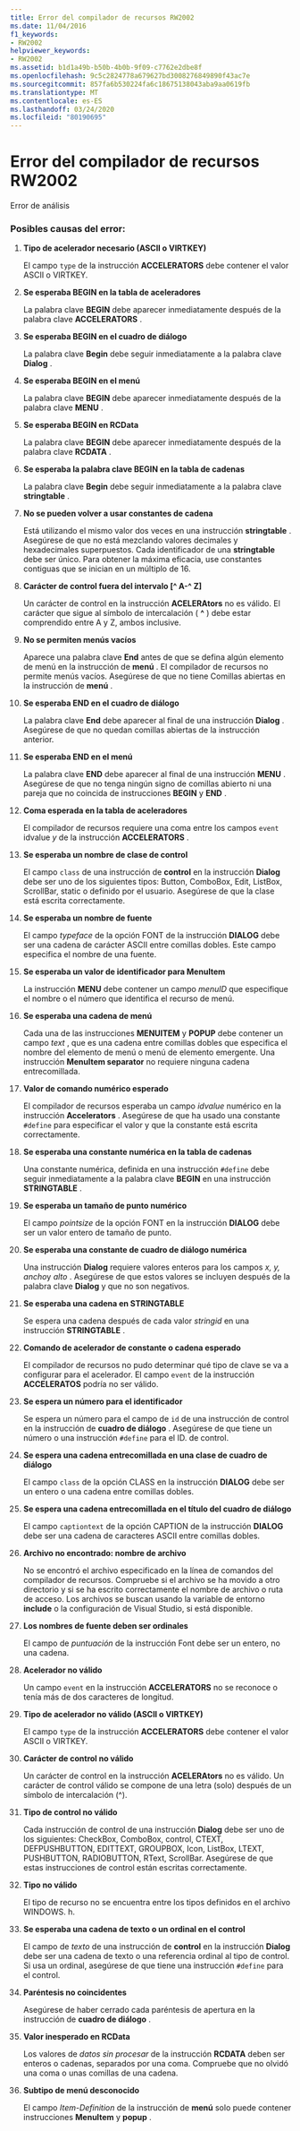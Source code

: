 ```yaml
---
title: Error del compilador de recursos RW2002
ms.date: 11/04/2016
f1_keywords:
- RW2002
helpviewer_keywords:
- RW2002
ms.assetid: b1d1a49b-b50b-4b0b-9f09-c7762e2dbe8f
ms.openlocfilehash: 9c5c2824778a679627bd3008276849890f43ac7e
ms.sourcegitcommit: 857fa6b530224fa6c18675138043aba9aa0619fb
ms.translationtype: MT
ms.contentlocale: es-ES
ms.lasthandoff: 03/24/2020
ms.locfileid: "80190695"
---
```

# <a name="resource-compiler-error-rw2002"></a>Error del compilador de recursos RW2002

Error de análisis

### <a name="to-fix-by-checking-the-following-possible-causes"></a>Posibles causas del error:

1. **Tipo de acelerador necesario (ASCII o VIRTKEY)**

   El campo `type` de la instrucción **ACCELERATORS** debe contener el valor ASCII o VIRTKEY.

1. **Se esperaba BEGIN en la tabla de aceleradores**

   La palabra clave **BEGIN** debe aparecer inmediatamente después de la palabra clave **ACCELERATORS** .

1. **Se esperaba BEGIN en el cuadro de diálogo**

   La palabra clave **Begin** debe seguir inmediatamente a la palabra clave **Dialog** .

1. **Se esperaba BEGIN en el menú**

   La palabra clave **BEGIN** debe aparecer inmediatamente después de la palabra clave **MENU** .

1. **Se esperaba BEGIN en RCData**

   La palabra clave **BEGIN** debe aparecer inmediatamente después de la palabra clave **RCDATA** .

1. **Se esperaba la palabra clave BEGIN en la tabla de cadenas**

   La palabra clave **Begin** debe seguir inmediatamente a la palabra clave **stringtable** .

1. **No se pueden volver a usar constantes de cadena**

   Está utilizando el mismo valor dos veces en una instrucción **stringtable** . Asegúrese de que no está mezclando valores decimales y hexadecimales superpuestos. Cada identificador de una **stringtable** debe ser único. Para obtener la máxima eficacia, use constantes contiguas que se inician en un múltiplo de 16.

1. **Carácter de control fuera del intervalo [^ A-^ Z]**

   Un carácter de control en la instrucción **ACELERAtors** no es válido. El carácter que sigue al símbolo de intercalación ( **^** ) debe estar comprendido entre A y Z, ambos inclusive.

1. **No se permiten menús vacíos**

   Aparece una palabra clave **End** antes de que se defina algún elemento de menú en la instrucción de **menú** . El compilador de recursos no permite menús vacíos. Asegúrese de que no tiene Comillas abiertas en la instrucción de **menú** .

1. **Se esperaba END en el cuadro de diálogo**

   La palabra clave **End** debe aparecer al final de una instrucción **Dialog** . Asegúrese de que no quedan comillas abiertas de la instrucción anterior.

1. **Se esperaba END en el menú**

   La palabra clave **END** debe aparecer al final de una instrucción **MENU** . Asegúrese de que no tenga ningún signo de comillas abierto ni una pareja que no coincida de instrucciones **BEGIN** y **END** .

1. **Coma esperada en la tabla de aceleradores**

   El compilador de recursos requiere una coma entre los campos `event` idvalue *y* de la instrucción **ACCELERATORS** .

1. **Se esperaba un nombre de clase de control**

   El campo `class` de una instrucción de **control** en la instrucción **Dialog** debe ser uno de los siguientes tipos: Button, ComboBox, Edit, ListBox, ScrollBar, static o definido por el usuario. Asegúrese de que la clase está escrita correctamente.

1. **Se esperaba un nombre de fuente**

   El campo *typeface* de la opción FONT de la instrucción **DIALOG** debe ser una cadena de carácter ASCII entre comillas dobles. Este campo especifica el nombre de una fuente.

1. **Se esperaba un valor de identificador para MenuItem**

   La instrucción **MENU** debe contener un campo *menuID* que especifique el nombre o el número que identifica el recurso de menú.

1. **Se esperaba una cadena de menú**

   Cada una de las instrucciones **MENUITEM** y **POPUP** debe contener un campo *text* , que es una cadena entre comillas dobles que especifica el nombre del elemento de menú o menú de elemento emergente. Una instrucción **MenuItem separator** no requiere ninguna cadena entrecomillada.

1. **Valor de comando numérico esperado**

   El compilador de recursos esperaba un campo *idvalue* numérico en la instrucción **Accelerators** . Asegúrese de que ha usado una constante `#define` para especificar el valor y que la constante está escrita correctamente.

1. **Se esperaba una constante numérica en la tabla de cadenas**

   Una constante numérica, definida en una instrucción `#define` debe seguir inmediatamente a la palabra clave **BEGIN** en una instrucción **STRINGTABLE** .

1. **Se esperaba un tamaño de punto numérico**

   El campo *pointsize* de la opción FONT en la instrucción **DIALOG** debe ser un valor entero de tamaño de punto.

1. **Se esperaba una constante de cuadro de diálogo numérica**

   Una instrucción **Dialog** requiere valores enteros para los campos *x, y, ancho*y *alto* . Asegúrese de que estos valores se incluyen después de la palabra clave **Dialog** y que no son negativos.

1. **Se esperaba una cadena en STRINGTABLE**

   Se espera una cadena después de cada valor *stringid* en una instrucción **STRINGTABLE** .

1. **Comando de acelerador de constante o cadena esperado**

   El compilador de recursos no pudo determinar qué tipo de clave se va a configurar para el acelerador. El campo `event` de la instrucción **ACCELERATOS** podría no ser válido.

1. **Se espera un número para el identificador**

   Se espera un número para el campo de `id` de una instrucción de control en la instrucción de **cuadro de diálogo** . Asegúrese de que tiene un número o una instrucción `#define` para el ID. de control.

1. **Se espera una cadena entrecomillada en una clase de cuadro de diálogo**

   El campo `class` de la opción CLASS en la instrucción **DIALOG** debe ser un entero o una cadena entre comillas dobles.

1. **Se espera una cadena entrecomillada en el título del cuadro de diálogo**

   El campo `captiontext` de la opción CAPTION de la instrucción **DIALOG** debe ser una cadena de caracteres ASCII entre comillas dobles.

1. **Archivo no encontrado: nombre de archivo**

   No se encontró el archivo especificado en la línea de comandos del compilador de recursos. Compruebe si el archivo se ha movido a otro directorio y si se ha escrito correctamente el nombre de archivo o ruta de acceso. Los archivos se buscan usando la variable de entorno **include** o la configuración de Visual Studio, si está disponible.

1. **Los nombres de fuente deben ser ordinales**

   El campo de *puntuación* de la instrucción Font debe ser un entero, no una cadena.

1. **Acelerador no válido**

   Un campo `event` en la instrucción **ACCELERATORS** no se reconoce o tenía más de dos caracteres de longitud.

1. **Tipo de acelerador no válido (ASCII o VIRTKEY)**

   El campo `type` de la instrucción **ACCELERATORS** debe contener el valor ASCII o VIRTKEY.

1. **Carácter de control no válido**

   Un carácter de control en la instrucción **ACELERAtors** no es válido. Un carácter de control válido se compone de una letra (solo) después de un símbolo de intercalación (^).

1. **Tipo de control no válido**

   Cada instrucción de control de una instrucción **Dialog** debe ser uno de los siguientes: CheckBox, ComboBox, control, CTEXT, DEFPUSHBUTTON, EDITTEXT, GROUPBOX, Icon, ListBox, LTEXT, PUSHBUTTON, RADIOBUTTON, RText, ScrollBar. Asegúrese de que estas instrucciones de control están escritas correctamente.

1. **Tipo no válido**

   El tipo de recurso no se encuentra entre los tipos definidos en el archivo WINDOWS. h.

1. **Se esperaba una cadena de texto o un ordinal en el control**

   El campo de *texto* de una instrucción de **control** en la instrucción **Dialog** debe ser una cadena de texto o una referencia ordinal al tipo de control. Si usa un ordinal, asegúrese de que tiene una instrucción `#define` para el control.

1. **Paréntesis no coincidentes**

   Asegúrese de haber cerrado cada paréntesis de apertura en la instrucción de **cuadro de diálogo** .

1. **Valor inesperado en RCData**

   Los valores de *datos sin procesar* de la instrucción **RCDATA** deben ser enteros o cadenas, separados por una coma. Compruebe que no olvidó una coma o unas comillas de una cadena.

1. **Subtipo de menú desconocido**

   El campo *Item-Definition* de la instrucción de **menú** solo puede contener instrucciones **MenuItem** y **popup** .

